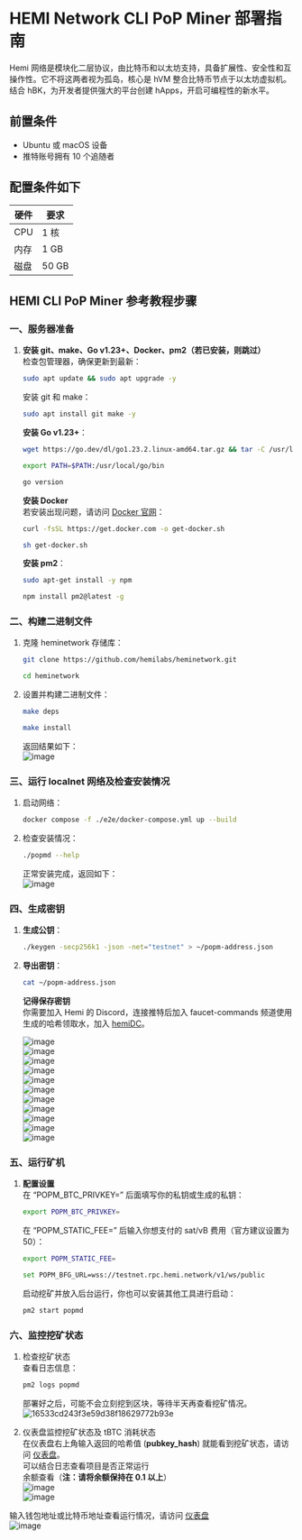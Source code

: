 # HEMI Network CLI PoP Miner 部署指南

Hemi 网络是模块化二层协议，由比特币和以太坊支持，具备扩展性、安全性和互操作性。它不将这两者视为孤岛，核心是 hVM 整合比特币节点于以太坊虚拟机。结合 hBK，为开发者提供强大的平台创建 hApps，开启可编程性的新水平。

## 前置条件

- Ubuntu 或 macOS 设备
- 推特账号拥有 10 个追随者

## 配置条件如下

| 硬件  | 要求   |
|-------|--------|
| CPU   | 1 核   |
| 内存  | 1 GB   |
| 磁盘  | 50 GB  |

## HEMI CLI PoP Miner 参考教程步骤

### 一、服务器准备

1. **安装 git、make、Go v1.23+、Docker、pm2（若已安装，则跳过）**  
   检查包管理器，确保更新到最新：
   ```bash
   sudo apt update && sudo apt upgrade -y
   ```
   安装 git 和 make：
   ```bash
   sudo apt install git make -y
   ```

   **安装 Go v1.23+**：
   ```bash
   wget https://go.dev/dl/go1.23.2.linux-amd64.tar.gz && tar -C /usr/local -xzf go1.23.2.linux-amd64.tar.gz
   ```
   ```bash
   export PATH=$PATH:/usr/local/go/bin
   ```
   ```bash
   go version
   ```

   **安装 Docker**  
   若安装出现问题，请访问 [Docker 官网](https://docs.docker.com/engine/install/)：
   ```bash
   curl -fsSL https://get.docker.com -o get-docker.sh
   ```
   ```bash
   sh get-docker.sh
   ```

   **安装 pm2**：
   ```bash
   sudo apt-get install -y npm
   ```
   ```bash
   npm install pm2@latest -g
   ```

### 二、构建二进制文件

1. 克隆 heminetwork 存储库：
   ```bash
   git clone https://github.com/hemilabs/heminetwork.git
   ```
   ```bash
   cd heminetwork
   ```

2. 设置并构建二进制文件：
   ```bash
   make deps
   ```
   ```bash
   make install
   ```
   返回结果如下：  
   ![image](https://github.com/user-attachments/assets/54c87c3b-8212-4db3-95b2-5c531dbd5346)

### 三、运行 localnet 网络及检查安装情况

1. 启动网络：
   ```bash
   docker compose -f ./e2e/docker-compose.yml up --build
   ```

2. 检查安装情况：
   ```bash
   ./popmd --help
   ```
   正常安装完成，返回如下：  
   ![image](https://github.com/user-attachments/assets/ba587dbe-dcdb-405a-8505-42c162232b08)

### 四、生成密钥

1. **生成公钥**：
   ```bash
   ./keygen -secp256k1 -json -net="testnet" > ~/popm-address.json
   ```

2. **导出密钥**：
   ```bash
   cat ~/popm-address.json
   ```
   **记得保存密钥**  
   你需要加入 Hemi 的 Discord，连接推特后加入 faucet-commands 频道使用生成的哈希领取水，加入 [hemiDC](https://discord.gg/hemixyz)。

   ![image](https://github.com/user-attachments/assets/ef47545d-ea4a-4502-b25f-ac22ab5a6e9b)  
   ![image](https://github.com/user-attachments/assets/5d2e4226-b13c-4d1a-88a2-2a94c2e2d8dd)  
   ![image](https://github.com/user-attachments/assets/9a63abe5-29e2-4b2d-9299-ee9dc4412984)  
   ![image](https://github.com/user-attachments/assets/55cd4869-35b7-4b55-8ec9-bb0f5e583f1f)  
   ![image](https://github.com/user-attachments/assets/a630304e-d4f1-4843-8307-b5038ce02259)  
   ![image](https://github.com/user-attachments/assets/63566486-8207-41d7-a7cc-91d22ebaad0c)  
   ![image](https://github.com/user-attachments/assets/3998b4da-2612-465f-b6e4-2c52787aa14b)  
   ![image](https://github.com/user-attachments/assets/6b7695bc-e3d1-489d-9e8a-a0835eb263fb)  
   ![image](https://github.com/user-attachments/assets/9e17dc0d-b01a-43cb-9dca-a0c738255599)  
   ![image](https://github.com/user-attachments/assets/3fc01e74-e434-4a79-a1e1-3a4691d55022)  
   ![image](https://github.com/user-attachments/assets/83a8ab99-ac8a-491d-a081-8d84b19c61cb)

### 五、运行矿机

1. **配置设置**  
   在 “POPM_BTC_PRIVKEY=” 后面填写你的私钥或生成的私钥：
   ```bash
   export POPM_BTC_PRIVKEY=
   ```
   在 “POPM_STATIC_FEE=” 后输入你想支付的 sat/vB 费用（官方建议设置为 50）：
   ```bash
   export POPM_STATIC_FEE=
   ```
   ```bash
   set POPM_BFG_URL=wss://testnet.rpc.hemi.network/v1/ws/public
   ```
   启动挖矿并放入后台运行，你也可以安装其他工具进行启动：
   ```bash
   pm2 start popmd
   ```

### 六、监控挖矿状态

1. 检查挖矿状态  
   查看日志信息：
   ```bash
   pm2 logs popmd
   ```
   部署好之后，可能不会立刻挖到区块，等待半天再查看挖矿情况。  
   ![16533cd243f3e59d38f18629772b93e](https://github.com/user-attachments/assets/b46d579c-901d-4ba3-af7a-554d015f4990)

2. 仪表盘监控挖矿状态及 tBTC 消耗状态  
   在仪表盘右上角输入返回的哈希值 (**pubkey_hash**) 就能看到挖矿状态，请访问 [仪表盘](https://mempool.space/testnet)。  
   可以结合日志查看项目是否正常运行  
   余额查看（**注：请将余额保持在 0.1 以上**）  
   ![image](https://github.com/user-attachments/assets/9ff6eef8-77a9-48b5-922b-1076f26bec2f)  
   ![image](https://github.com/user-attachments/assets/3c773005-27c3-4c71-a84c-8edb99ebfe18)  

输入钱包地址或比特币地址查看运行情况，请访问 [仪表盘](https://testnet.popstats.hemi.network/)  
![image](https://github.com/user-attachments/assets/a108a13d-329c-4236-8bcb-9da2528adfeb)  
